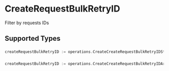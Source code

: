 # CreateRequestBulkRetryID

Filter by requests IDs


## Supported Types

### 

```go
createRequestBulkRetryID := operations.CreateCreateRequestBulkRetryIDStr(string{/* values here */})
```

### 

```go
createRequestBulkRetryID := operations.CreateCreateRequestBulkRetryIDArrayOfstr([]string{/* values here */})
```

